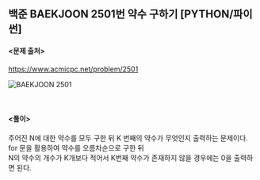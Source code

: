 ## 백준 BAEKJOON 2501번 약수 구하기 [PYTHON/파이썬]

#### <문제 출처><br>
https://www.acmicpc.net/problem/2501

![BAEKJOON 2501](https://blog.kakaocdn.net/dn/b8fdSL/btrQq2N3rFL/NuHxM9MnmMgRsuVY5XMLw0/img.png)

<br>

#### <풀이><br>

주어진 N에 대한 약수를 모두 구한 뒤 K 번째의 약수가 무엇인지 출력하는 문제이다.  
for 문을 활용하여 약수를 오름차순으로 구한 뒤  
N의 약수의 개수가 K개보다 적어서 K번째 약수가 존재하지 않을 경우에는 0을 출력하면 된다. 